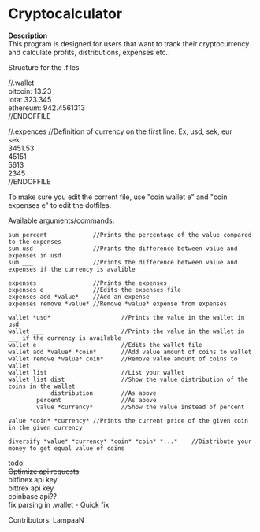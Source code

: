 # Cryptocalculator

**Description**    
This program is designed for users that want to track their cryptocurrency  
and calculate profits, distributions, expenses etc..  
  
  
Structure for the .files    
  
//.wallet  
bitcoin: 13.23  
iota: 323.345  
ethereum: 942.4561313  
//ENDOFFILE  
  
  
//.expences //Definition of currency on the first line. Ex, usd, sek, eur  
sek  
3451.53  
45151  
5613  
2345  
//ENDOFFILE  
  
  
To make sure you edit the corrent file, use "coin wallet e" and "coin expenses e" to edit the dotfiles.  
  
Available arguments/commands:  
```
sum percent             //Prints the percentage of the value compared to the expenses  
sum usd                 //Prints the difference between value and expenses in usd
sum ___                 //Prints the difference between value and expenses if the currency is avalible
  
expenses                //Prints the expenses  
expenses e              //Edits the expenses file  
expenses add *value*	//Add an expense
expenses remove *value* //Remove *value* expense from expenses
  
wallet *usd*                    //Prints the value in the wallet in usd   
wallet ___                      //Prints the value in the wallet in ___ if the currency is available   
wallet e                        //Edits the wallet file   
wallet add *value* *coin*	    //Add value amount of coins to wallet  
wallet remove *value* coin*	    //Remove value amount of coins to wallet  
wallet list		                //List your wallet   
wallet list dist	            //Show the value distribution of the coins in the wallet  
            distribution	    //As above   
	    percent	                //As above   
	    value *currency*	    //Show the value instead of percent   
  
value *coin* *currency*	//Prints the current price of the given coin in the given currency  
  
diversify *value* *currency* *coin* *coin* *...* 	//Distribute your money to get equal value of coins
```
  
  
  
  
  
todo:  
~~Optimize api requests~~  
bitfinex api key  
bittrex api key  
coinbase api??  
fix parsing in .wallet - Quick fix
  
  
  
Contributors: LampaaN
